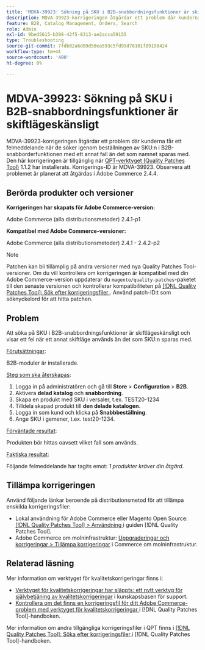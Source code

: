 ```yaml
---
title: 'MDVA-39923: Sökning på SKU i B2B-snabbordningsfunktioner är skiftlägeskänsligt'
description: MDVA-39923-korrigeringen åtgärdar ett problem där kunderna får ett felmeddelande när de söker igenom beställningen av SKU:n i B2B-snabborderfunktionen med ett annat fall än det som namnet sparas med. Den här korrigeringen är tillgänglig när [QPT-verktyget (Quality Patches Tool)](https://experienceleague.adobe.com/sv/docs/commerce-operations/tools/quality-patches-tool/quality-patches-tool-to-self-serve-quality-patches) 1.1.2 är installerat. Korrigerings-ID är MDVA-39923. Observera att problemet är planerat att åtgärdas i Adobe Commerce 2.4.4.
feature: B2B, Catalog Management, Orders, Search
role: Admin
exl-id: 9bed5615-b398-42f5-8313-ae2acca59155
type: Troubleshooting
source-git-commit: 7fdb02a6d89d50ea593c5fd99d78101f89198424
workflow-type: tm+mt
source-wordcount: '480'
ht-degree: 0%

---
```


# MDVA-39923: Sökning på SKU i B2B-snabbordningsfunktioner är skiftlägeskänsligt

MDVA-39923-korrigeringen åtgärdar ett problem där kunderna får ett felmeddelande när de söker igenom beställningen av SKU:n i B2B-snabborderfunktionen med ett annat fall än det som namnet sparas med. Den här korrigeringen är tillgänglig när [QPT-verktyget (Quality Patches Tool)](https://experienceleague.adobe.com/sv/docs/commerce-operations/tools/quality-patches-tool/quality-patches-tool-to-self-serve-quality-patches) 1.1.2 har installerats. Korrigerings-ID är MDVA-39923. Observera att problemet är planerat att åtgärdas i Adobe Commerce 2.4.4.

## Berörda produkter och versioner

**Korrigeringen har skapats för Adobe Commerce-version:**

Adobe Commerce (alla distributionsmetoder) 2.4.1-p1

**Kompatibel med Adobe Commerce-versioner:**

Adobe Commerce (alla distributionsmetoder) 2.4.1 - 2.4.2-p2

>[!NOTE]
>
>Patchen kan bli tillämplig på andra versioner med nya Quality Patches Tool-versioner. Om du vill kontrollera om korrigeringen är kompatibel med din Adobe Commerce-version uppdaterar du `magento/quality-patches`-paketet till den senaste versionen och kontrollerar kompatibiliteten på [[!DNL Quality Patches Tool]: Sök efter korrigeringsfiler ](https://experienceleague.adobe.com/sv/docs/commerce-operations/tools/quality-patches-tool/quality-patches-tool-to-self-serve-quality-patches). Använd patch-ID:t som söknyckelord för att hitta patchen.

## Problem

Att söka på SKU i B2B-snabbordningsfunktioner är skiftlägeskänsligt och visar ett fel när ett annat skiftläge används än det som SKU:n sparas med.

<u>Förutsättningar</u>:

B2B-moduler är installerade.

<u>Steg som ska återskapas</u>:

1. Logga in på administratören och gå till **Store** > **Configuration** > **B2B**.
1. Aktivera **delad katalog** och **snabbordning**.
1. Skapa en produkt med SKU i versaler, t.ex. TEST20-1234
1. Tilldela skapad produkt till **den delade katalogen**.
1. Logga in som kund och klicka på **Snabbbeställning**.
1. Ange SKU i gemener, t.ex. test20-1234.

<u>Förväntade resultat</u>:

Produkten bör hittas oavsett vilket fall som används.

<u>Faktiska resultat</u>:

Följande felmeddelande har tagits emot: *1 produkter kräver din åtgärd*.

## Tillämpa korrigeringen

Använd följande länkar beroende på distributionsmetod för att tillämpa enskilda korrigeringsfiler:

* Lokal användning för Adobe Commerce eller Magento Open Source: [[!DNL Quality Patches Tool] > Användning ](/help/tools/quality-patches-tool/usage.md) i guiden [!DNL Quality Patches Tool].
* Adobe Commerce om molninfrastruktur: [Uppgraderingar och korrigeringar > Tillämpa korrigeringar](https://experienceleague.adobe.com/docs/commerce-cloud-service/user-guide/develop/upgrade/apply-patches.html?lang=sv-SE) i Commerce om molninfrastruktur.

## Relaterad läsning

Mer information om verktyget för kvalitetskorrigeringar finns i:

* [Verktyget för kvalitetskorrigeringar har släppts: ett nytt verktyg för självbetjäning av kvalitetskorrigeringar](https://experienceleague.adobe.com/sv/docs/commerce-operations/tools/quality-patches-tool/quality-patches-tool-to-self-serve-quality-patches) i kunskapsbasen för support.
* [Kontrollera om det finns en korrigeringsfil för ditt Adobe Commerce-problem med verktyget för kvalitetskorrigeringar ](/help/tools/quality-patches-tool/patches-available-in-qpt/check-patch-for-magento-issue-with-magento-quality-patches.md) i [!DNL Quality Patches Tool]-handboken.

Mer information om andra tillgängliga korrigeringsfiler i QPT finns i [[!DNL Quality Patches Tool]: Söka efter korrigeringsfiler ](https://experienceleague.adobe.com/tools/commerce-quality-patches/index.html?lang=sv-SE) i [!DNL Quality Patches Tool]-handboken.
